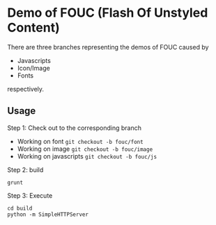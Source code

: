 # Demo of FOUC (Flash Of Unstyled Content)

There are three branches representing the demos of FOUC caused by

* Javascripts
* Icon/Image
* Fonts

respectively.


## Usage

Step 1: Check out to the corresponding branch

* Working on font `git checkout -b fouc/font`
* Working on image `git checkout -b fouc/image`
* Working on javascripts `git checkout -b fouc/js`

Step 2: build
```
grunt
```

Step 3: Execute
```
cd build
python -m SimpleHTTPServer
```

